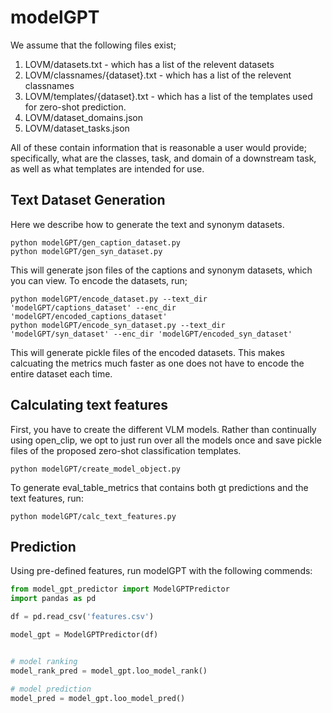# modelGPT 

We assume that the following files exist; 

1. LOVM/datasets.txt - which has a list of the relevent datasets
2. LOVM/classnames/{dataset}.txt -  which has a list of the relevent classnames
3. LOVM/templates/{dataset}.txt -  which has a list of the templates used for zero-shot prediction.
4. LOVM/dataset_domains.json
5. LOVM/dataset_tasks.json

All of these contain information that is reasonable a user would provide; specifically, what are the classes, task, and domain of a downstream task, as well as what templates are intended for use. 


## Text Dataset Generation
Here we describe how to generate the text and synonym datasets. 

```
python modelGPT/gen_caption_dataset.py
python modelGPT/gen_syn_dataset.py
```

This will generate json files of the captions and synonym datasets, which you can view. To encode the datasets, run;

```
python modelGPT/encode_dataset.py --text_dir 'modelGPT/captions_dataset' --enc_dir 'modelGPT/encoded_captions_dataset'
python modelGPT/encode_syn_dataset.py --text_dir 'modelGPT/syn_dataset' --enc_dir 'modelGPT/encoded_syn_dataset'
```

This will generate pickle files of the encoded datasets. This makes calcuating the metrics much faster as one does not have to encode the entire dataset each time. 

## Calculating text features
First, you have to create the different VLM models. Rather than continually using open_clip, we opt to just run over all the models once and save pickle files of the proposed zero-shot classification templates. 

```
python modelGPT/create_model_object.py
```

To generate eval_table_metrics that contains both gt predictions and the text features, run:

```
python modelGPT/calc_text_features.py
```


## Prediction

Using pre-defined features, run modelGPT with the following commends: 
```python
from model_gpt_predictor import ModelGPTPredictor
import pandas as pd

df = pd.read_csv('features.csv')

model_gpt = ModelGPTPredictor(df)


# model ranking
model_rank_pred = model_gpt.loo_model_rank()

# model prediction
model_pred = model_gpt.loo_model_pred()
```